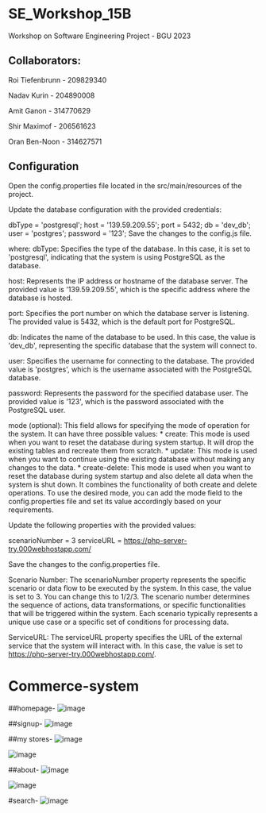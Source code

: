 # SE_Workshop_15B
Workshop on Software Engineering Project - BGU 2023

## Collaborators:
Roi Tiefenbrunn - 209829340

Nadav Kurin - 204890008

Amit Ganon - 314770629

Shir Maximof - 206561623

Oran Ben-Noon - 314627571


## Configuration
Open the config.properties file located in the src/main/resources of the project.

Update the database configuration with the provided credentials:

dbType = 'postgresql';
host = '139.59.209.55';
port = 5432;
db = 'dev_db'; 
user = 'postgres';
password = '123';
Save the changes to the config.js file.

where:
dbType: Specifies the type of the database. In this case, it is set to 'postgresql', indicating that the system is using PostgreSQL as the database.

host: Represents the IP address or hostname of the database server. The provided value is '139.59.209.55', which is the specific address where the database is hosted.

port: Specifies the port number on which the database server is listening. The provided value is 5432, which is the default port for PostgreSQL.

db: Indicates the name of the database to be used. In this case, the value is 'dev_db', representing the specific database that the system will connect to.

user: Specifies the username for connecting to the database. The provided value is 'postgres', which is the username associated with the PostgreSQL database.

password: Represents the password for the specified database user. The provided value is '123', which is the password associated with the PostgreSQL user.

mode (optional): This field allows for specifying the mode of operation for the system. It can have three possible values:
	* create: This mode is used when you want to reset the database during system startup. It will drop the existing tables and recreate them from scratch.
	* update: This mode is used when you want to continue using the existing database without making any changes to the data.
	* create-delete: This mode is used when you want to reset the database during system startup and also delete all data when the system is shut down. It combines the functionality of both create and delete operations.
	To use the desired mode, you can add the mode field to the config.properties file and set its value accordingly based on your requirements.

Update the following properties with the provided values:

scenarioNumber = 3
serviceURL = https://php-server-try.000webhostapp.com/

Save the changes to the config.properties file.

Scenario Number: The scenarioNumber property represents the specific scenario or data flow to be executed by the system. In this case, the value is set to 3. You can change this to 1/2/3.
The scenario number determines the sequence of actions, data transformations, or specific functionalities that will be triggered within the system. Each scenario typically represents a unique use case or a specific set of conditions for processing data.

ServiceURL: The serviceURL property specifies the URL of the external service that the system will interact with. In this case, the value is set to https://php-server-try.000webhostapp.com/.
# Commerce-system

##homepage-
![image](https://github.com/shirMax/Commerce-system/assets/110455848/36c122b4-98e6-40e1-844b-bed74d468d8a)

##signup-
![image](https://github.com/shirMax/Commerce-system/assets/110455848/760c0d15-f464-4009-83e7-155ec355e01c)

##my stores-
![image](https://github.com/shirMax/Commerce-system/assets/110455848/aec924c7-4e0e-4174-a8db-b986fe63a154)

![image](https://github.com/shirMax/Commerce-system/assets/110455848/5e87478b-a9ad-483d-a8c9-ca4ae17aa16c)

##about-
![image](https://github.com/shirMax/Commerce-system/assets/110455848/ba3870b4-789b-4fd7-8f7d-bbb5cc7e6886)

![image](https://github.com/shirMax/Commerce-system/assets/110455848/7e1104c0-ba63-4356-b457-38f2888b4505)

#search-
![image](https://github.com/shirMax/Commerce-system/assets/110455848/77014a5c-48d7-429e-8942-20a61a7c1f94)










